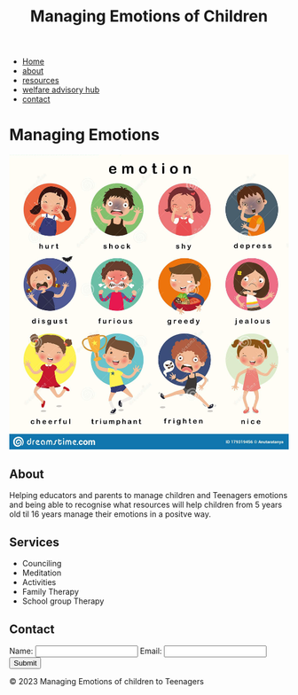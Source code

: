 <!DOCTYPE html>
<html lang="en">
<head>
  <meta charset="UTF-8">
  <meta name="viewport" content="width=device-width, initial-scale=1.0">
  <title>Managing Emotions</title>
  <link rel="stylesheet" href="style.css">
</head>
<body>
  <header>
    <h1>Managing Emotions of Children</h1>
  </header>
  <nav>
    <ul>
      <li><a href="/">Home</a></li>
      <li><a href="about.html">about</a></li>
      <li><a href="resources.html">resources</a></li>
      <li><a href="welfare advisory hub">welfare advisory hub</a></li>
      <li><a href="contact.html">contact</a></li> 
    </ul>
</nav>
<main> 
     <h1>Managing Emotions</h1>
        <img src="IMG_1856.JPG" alt="Website Image">     
  <section>
    <h2>About</h2>
    <p>Helping educators and parents to manage children and Teenagers emotions and being able to recognise  what resources will help children from 5 years old til 16 years manage their emotions in a positve way.  </p>
  </section>
  <section>
    <h2>Services</h2>
    <ul>
      <li>Counciling</li>
      <li>Meditation</li>
      <li>Activities</li>
      <li>Family Therapy</li>
      <li>School group Therapy</li>
    </ul>
  </section>
  <section>
    <h2>Contact</h2>
    <form>
      <label for="name">Name:</label>
      <input type="text" id="name" name="name">
      <label for="email">Email:</label>
      <input type="email" id="email" name="email">
      <input type="submit" value="Submit">
    </form>
  </section>
</main>
<footer>
  <p>&copy; 2023 Managing Emotions of children to Teenagers</p>
</footer>
</body>
</html>
